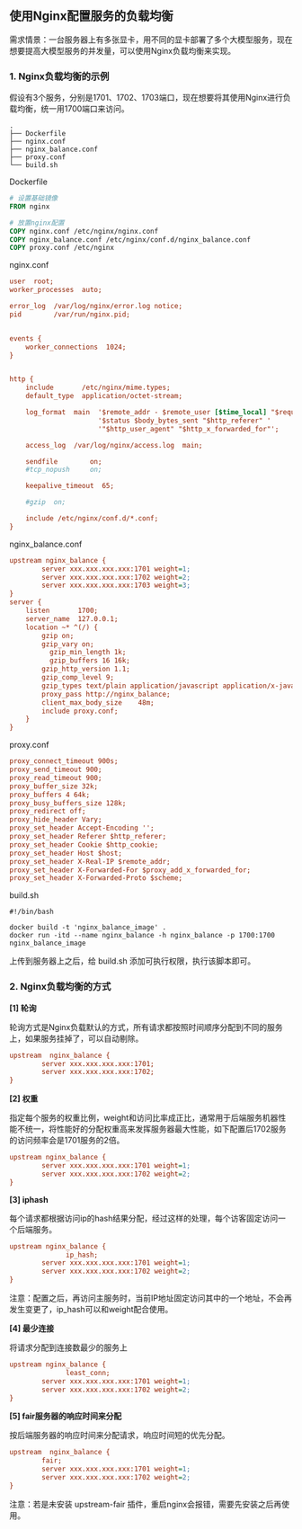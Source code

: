 ## 使用Nginx配置服务的负载均衡

需求情景：一台服务器上有多张显卡，用不同的显卡部署了多个大模型服务，现在想要提高大模型服务的并发量，可以使用Nginx负载均衡来实现。

### 1. Nginx负载均衡的示例

假设有3个服务，分别是1701、1702、1703端口，现在想要将其使用Nginx进行负载均衡，统一用1700端口来访问。

```
.
├── Dockerfile
├── nginx.conf
├── nginx_balance.conf
├── proxy.conf
└── build.sh
```

Dockerfile

```Dockerfile
# 设置基础镜像
FROM nginx

# 放置nginx配置
COPY nginx.conf /etc/nginx/nginx.conf
COPY nginx_balance.conf /etc/nginx/conf.d/nginx_balance.conf
COPY proxy.conf /etc/nginx
```

nginx.conf

```ini
user  root;
worker_processes  auto;

error_log  /var/log/nginx/error.log notice;
pid        /var/run/nginx.pid;


events {
    worker_connections  1024;
}


http {
    include       /etc/nginx/mime.types;
    default_type  application/octet-stream;

    log_format  main  '$remote_addr - $remote_user [$time_local] "$request" '
                      '$status $body_bytes_sent "$http_referer" '
                      '"$http_user_agent" "$http_x_forwarded_for"';

    access_log  /var/log/nginx/access.log  main;

    sendfile        on;
    #tcp_nopush     on;

    keepalive_timeout  65;

    #gzip  on;

    include /etc/nginx/conf.d/*.conf;
}
```

nginx_balance.conf

```ini
upstream nginx_balance {
        server xxx.xxx.xxx.xxx:1701 weight=1;
        server xxx.xxx.xxx.xxx:1702 weight=2;
        server xxx.xxx.xxx.xxx:1703 weight=3;
}
server {
    listen       1700;
    server_name  127.0.0.1;
    location ~* ^(/) {
        gzip on;
        gzip_vary on;
	      gzip_min_length 1k;
	      gzip_buffers 16 16k;
        gzip_http_version 1.1;
        gzip_comp_level 9;
        gzip_types text/plain application/javascript application/x-javascript text/css text/xml text/javascript application/json;
        proxy_pass http://nginx_balance;
        client_max_body_size    48m;
        include proxy.conf;
    }
}
```

proxy.conf

```ini
proxy_connect_timeout 900s;
proxy_send_timeout 900;
proxy_read_timeout 900;
proxy_buffer_size 32k;
proxy_buffers 4 64k;
proxy_busy_buffers_size 128k;
proxy_redirect off;
proxy_hide_header Vary;
proxy_set_header Accept-Encoding '';
proxy_set_header Referer $http_referer;
proxy_set_header Cookie $http_cookie;
proxy_set_header Host $host;
proxy_set_header X-Real-IP $remote_addr;
proxy_set_header X-Forwarded-For $proxy_add_x_forwarded_for;
proxy_set_header X-Forwarded-Proto $scheme;
```

build.sh

```shell
#!/bin/bash

docker build -t 'nginx_balance_image' .
docker run -itd --name nginx_balance -h nginx_balance -p 1700:1700 nginx_balance_image
```

上传到服务器上之后，给 build.sh 添加可执行权限，执行该脚本即可。

### 2. Nginx负载均衡的方式

**[1] 轮询**

轮询方式是Nginx负载默认的方式，所有请求都按照时间顺序分配到不同的服务上，如果服务挂掉了，可以自动剔除。

```ini
upstream  nginx_balance {
        server xxx.xxx.xxx.xxx:1701;
        server xxx.xxx.xxx.xxx:1702;
}
```

**[2] 权重**

指定每个服务的权重比例，weight和访问比率成正比，通常用于后端服务机器性能不统一，将性能好的分配权重高来发挥服务器最大性能，如下配置后1702服务的访问频率会是1701服务的2倍。

```ini
upstream nginx_balance {
        server xxx.xxx.xxx.xxx:1701 weight=1;
        server xxx.xxx.xxx.xxx:1702 weight=2;
}
```

**[3] iphash**

每个请求都根据访问ip的hash结果分配，经过这样的处理，每个访客固定访问一个后端服务。

```ini
upstream nginx_balance {
			  ip_hash;
        server xxx.xxx.xxx.xxx:1701 weight=1;
        server xxx.xxx.xxx.xxx:1702 weight=2;
}
```

注意：配置之后，再访问主服务时，当前IP地址固定访问其中的一个地址，不会再发生变更了，ip_hash可以和weight配合使用。

**[4] 最少连接**

将请求分配到连接数最少的服务上

```ini
upstream nginx_balance {
			  least_conn;
        server xxx.xxx.xxx.xxx:1701 weight=1;
        server xxx.xxx.xxx.xxx:1702 weight=2;
}
```

**[5] fair服务器的响应时间来分配**

按后端服务器的响应时间来分配请求，响应时间短的优先分配。

```ini
upstream  nginx_balance {
        fair;
        server xxx.xxx.xxx.xxx:1701 weight=1;
        server xxx.xxx.xxx.xxx:1702 weight=2;
}
```

注意：若是未安装 upstream-fair 插件，重启nginx会报错，需要先安装之后再使用。